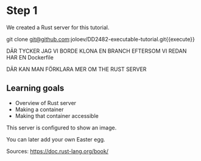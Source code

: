 # Step 1

We created a Rust server for this tutorial.

git clone git@github.com:joloev/DD2482-executable-tutorial.git{{execute}}

DÄR TYCKER JAG VI BORDE KLONA EN BRANCH EFTERSOM VI REDAN HAR EN Dockerfile


DÄR KAN MAN FÖRKLARA MER OM THE RUST SERVER


## Learning goals

- Overview of Rust server
- Making a container
- Making that container accessible

This server is configured to show an image.

You can later add your own Easter egg.

Sources: https://doc.rust-lang.org/book/


